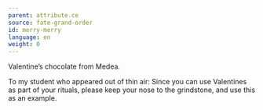 ```yaml
---
parent: attribute.ce
source: fate-grand-order
id: merry-merry
language: en
weight: 0
---
```


Valentine’s chocolate from Medea.

To my student who appeared out of thin air:
Since you can use Valentines as part of your rituals, please keep your nose to the grindstone, and use this as an example.

